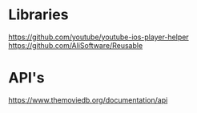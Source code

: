 # Libraries

https://github.com/youtube/youtube-ios-player-helper
https://github.com/AliSoftware/Reusable





# API's

https://www.themoviedb.org/documentation/api

